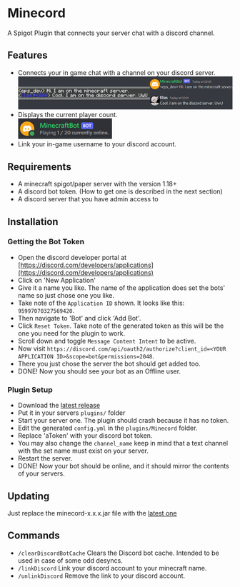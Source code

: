 # Minecord

A Spigot Plugin that connects your server chat with a discord channel.

## Features

- Connects your in game chat with a channel on your discord server.<br>
![img](https://github.com/EliasSchramm/Minecord/blob/main/docs/img.png?raw=true)
- Displays the current player count.<br>
![img](https://github.com/EliasSchramm/Minecord/blob/main/docs/img2.png?raw=true)
- Link your in-game username to your discord account.

## Requirements

- A minecraft spigot/paper server with the version 1.18+
- A discord bot token. (How to get one is described in the next section)
- A discord server that you have admin access to

## Installation

### Getting the Bot Token

- Open the discord developer portal at [https://discord.com/developers/applications](https://discord.com/developers/applications)
- Click on 'New Application'
- Give it a name you like. The name of the application does set the bots' name so just chose one you like.
- Take note of the `Application ID` shown. It looks like this: `95997070327569420`.
- Then navigate to 'Bot' and click 'Add Bot'.
- Click `Reset Token`. Take note of the generated token as this will be the one you need for the plugin to work.
- Scroll down and toggle `Message Content Intent` to be active.
- Now visit `https://discord.com/api/oauth2/authorize?client_id=<YOUR APPLICATION ID>&scope=bot&permissions=2048`.
- There you just chose the server the bot should get added too.
- DONE! Now you should see your bot as an Offline user.

### Plugin Setup

- Download the [latest release](https://github.com/EliasSchramm/Minecord/releases/latest)
- Put it in your servers `plugins/` folder
- Start your server one. The plugin should crash because it has no token.
- Edit the generated `config.yml` in the `plugins/Minecord` folder.
- Replace 'aToken' with your discord bot token.
- You may also change the `channel_name` keep in mind that a text channel with the set name must exist on your server.
- Restart the server.
- DONE! Now your bot should be online, and it should mirror the contents of your servers.

## Updating

Just replace the minecord-x.x.x.jar file with the [latest one](https://github.com/EliasSchramm/Minecord/releases/latest)

## Commands

- `/clearDiscordBotCache` Clears the Discord bot cache. Intended to be used in case of some odd desyncs.
- `/linkDiscord` Link your discord account to your minecraft name.
- `/unlinkDiscord` Remove the link to your discord account.